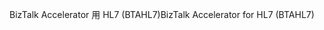 <span data-ttu-id="3d3d5-101">BizTalk Accelerator 用 HL7 (BTAHL7)</span><span class="sxs-lookup"><span data-stu-id="3d3d5-101">BizTalk Accelerator for HL7 (BTAHL7)</span></span>